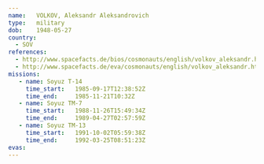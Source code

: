 ```yaml
---
name:	VOLKOV, Aleksandr Aleksandrovich 
type:	military
dob:	1948-05-27
country:
  - SOV
references:
  - http://www.spacefacts.de/bios/cosmonauts/english/volkov_aleksandr.htm
  - http://www.spacefacts.de/eva/cosmonauts/english/volkov_aleksandr.htm
missions:
   - name: Soyuz T-14
     time_start:   1985-09-17T12:38:52Z
     time_end:     1985-11-21T10:32Z
   - name: Soyuz TM-7
     time_start:   1988-11-26T15:49:34Z
     time_end:     1989-04-27T02:57:59Z
   - name: Soyuz TM-13
     time_start:   1991-10-02T05:59:38Z
     time_end:     1992-03-25T08:51:23Z
evas:
---
```

